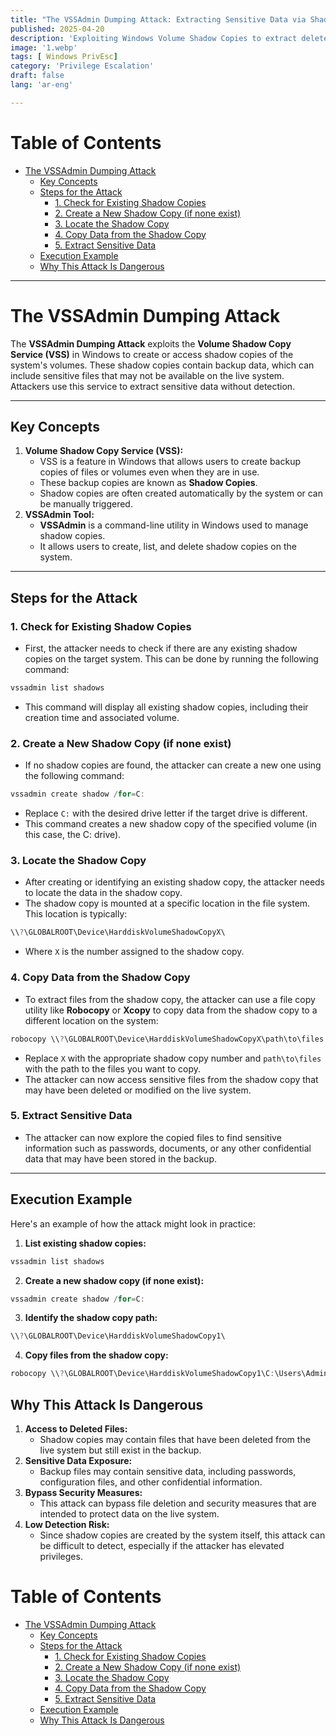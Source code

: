 ```yaml
---
title: "The VSSAdmin Dumping Attack: Extracting Sensitive Data via Shadow Copies"
published: 2025-04-20
description: 'Exploiting Windows Volume Shadow Copies to extract deleted files and sensitive data while evading detection.'
image: '1.webp'
tags: [ Windows PrivEsc]
category: 'Privilege Escalation'
draft: false 
lang: 'ar-eng'

---
```


# Table of Contents

- [The VSSAdmin Dumping Attack](#the-vssadmin-dumping-attack)
  - [Key Concepts](#key-concepts)
  - [Steps for the Attack](#steps-for-the-attack)
    - [1. Check for Existing Shadow Copies](#1-check-for-existing-shadow-copies)
    - [2. Create a New Shadow Copy (if none exist)](#2-create-a-new-shadow-copy-if-none-exist)
    - [3. Locate the Shadow Copy](#3-locate-the-shadow-copy)
    - [4. Copy Data from the Shadow Copy](#4-copy-data-from-the-shadow-copy)
    - [5. Extract Sensitive Data](#5-extract-sensitive-data)
  - [Execution Example](#execution-example)
  - [Why This Attack Is Dangerous](#why-this-attack-is-dangerous)

---
# The VSSAdmin Dumping Attack

The **VSSAdmin Dumping Attack** exploits the **Volume Shadow Copy Service (VSS)** in Windows to create or access shadow copies of the system's volumes. These shadow copies contain backup data, which can include sensitive files that may not be available on the live system. Attackers use this service to extract sensitive data without detection.

---

## Key Concepts

1. **Volume Shadow Copy Service (VSS):**
   - VSS is a feature in Windows that allows users to create backup copies of files or volumes even when they are in use.
   - These backup copies are known as **Shadow Copies**.
   - Shadow copies are often created automatically by the system or can be manually triggered.
2. **VSSAdmin Tool:**
   - **VSSAdmin** is a command-line utility in Windows used to manage shadow copies.
   - It allows users to create, list, and delete shadow copies on the system.

---

## Steps for the Attack

### 1. Check for Existing Shadow Copies

- First, the attacker needs to check if there are any existing shadow copies on the target system. This can be done by running the following command:

```powershell
vssadmin list shadows
```

- This command will display all existing shadow copies, including their creation time and associated volume.

### 2. Create a New Shadow Copy (if none exist)

- If no shadow copies are found, the attacker can create a new one using the following command:

```powershell
vssadmin create shadow /for=C:
```

- Replace `C:` with the desired drive letter if the target drive is different.
- This command creates a new shadow copy of the specified volume (in this case, the C: drive).

### 3. Locate the Shadow Copy

- After creating or identifying an existing shadow copy, the attacker needs to locate the data in the shadow copy.
- The shadow copy is mounted at a specific location in the file system. This location is typically:

```powershell
\\?\GLOBALROOT\Device\HarddiskVolumeShadowCopyX\
```

- Where `X` is the number assigned to the shadow copy.

### 4. Copy Data from the Shadow Copy

- To extract files from the shadow copy, the attacker can use a file copy utility like **Robocopy** or **Xcopy** to copy data from the shadow copy to a different location on the system:

```powershell
robocopy \\?\GLOBALROOT\Device\HarddiskVolumeShadowCopyX\path\to\files C:\path\to\destination
```

- Replace `X` with the appropriate shadow copy number and `path\to\files` with the path to the files you want to copy.
- The attacker can now access sensitive files from the shadow copy that may have been deleted or modified on the live system.

### 5. Extract Sensitive Data

- The attacker can now explore the copied files to find sensitive information such as passwords, documents, or any other confidential data that may have been stored in the backup.

---

## Execution Example

Here's an example of how the attack might look in practice:

1. **List existing shadow copies:**

```powershell
vssadmin list shadows
```

2. **Create a new shadow copy (if none exist):**

```powershell
vssadmin create shadow /for=C:
```

3. **Identify the shadow copy path:**

```powershell
\\?\GLOBALROOT\Device\HarddiskVolumeShadowCopy1\
```

4. **Copy files from the shadow copy:**

```powershell
robocopy \\?\GLOBALROOT\Device\HarddiskVolumeShadowCopy1\C:\Users\Administrator\Documents C:\Users\Attacker\Desktop
```

## Why This Attack Is Dangerous

1. **Access to Deleted Files:**
   - Shadow copies may contain files that have been deleted from the live system but still exist in the backup.
2. **Sensitive Data Exposure:**
   - Backup files may contain sensitive data, including passwords, configuration files, and other confidential information.
3. **Bypass Security Measures:**
   - This attack can bypass file deletion and security measures that are intended to protect data on the live system.
4. **Low Detection Risk:**
   - Since shadow copies are created by the system itself, this attack can be difficult to detect, especially if the attacker has elevated privileges.

# Table of Contents

- [The VSSAdmin Dumping Attack](#the-vssadmin-dumping-attack)
  - [Key Concepts](#key-concepts)
  - [Steps for the Attack](#steps-for-the-attack)
    - [1. Check for Existing Shadow Copies](#1-check-for-existing-shadow-copies)
    - [2. Create a New Shadow Copy (if none exist)](#2-create-a-new-shadow-copy-if-none-exist)
    - [3. Locate the Shadow Copy](#3-locate-the-shadow-copy)
    - [4. Copy Data from the Shadow Copy](#4-copy-data-from-the-shadow-copy)
    - [5. Extract Sensitive Data](#5-extract-sensitive-data)
  - [Execution Example](#execution-example)
  - [Why This Attack Is Dangerous](#why-this-attack-is-dangerous)